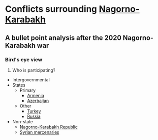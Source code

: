 # Conflicts surrounding [Nagorno-Karabakh](https://en.wikipedia.org/wiki/Nagorno-Karabakh)

## A bullet point analysis after the 2020 Nagorno-Karabakh war

### Bird's eye view

1. Who is participating?
  - Intergovernmental
  - States
    - Primary
      - [Armenia](https://en.wikipedia.org/wiki/Armenia)
      - [Azerbaijan](https://en.wikipedia.org/wiki/Azerbaijan)
    - Other
      - [Turkey](https://en.wikipedia.org/wiki/Turkey)
      - [Russia](https://en.wikipedia.org/wiki/Russia)
  - Non-state
      - [Nagorno-Karabakh Republic](https://en.wikipedia.org/wiki/Republic_of_Artsakh)
      - [Syrian mercenaries](./Participants/Syrian_mercenaries/)
      

